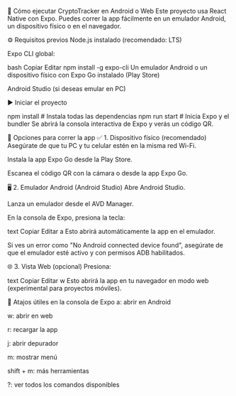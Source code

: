 🚀 Cómo ejecutar CryptoTracker en Android o Web
Este proyecto usa React Native con Expo. Puedes correr la app fácilmente en un emulador Android, un dispositivo físico o en el navegador.

⚙️ Requisitos previos
Node.js instalado (recomendado: LTS)

Expo CLI global:

bash
Copiar
Editar
npm install -g expo-cli
Un emulador Android o un dispositivo físico con Expo Go instalado (Play Store)

Android Studio (si deseas emular en PC)

▶️ Iniciar el proyecto

npm install      # Instala todas las dependencias
npm run start    # Inicia Expo y el bundler
Se abrirá la consola interactiva de Expo y verás un código QR.

📱 Opciones para correr la app
✅ 1. Dispositivo físico (recomendado)
Asegúrate de que tu PC y tu celular estén en la misma red Wi-Fi.

Instala la app Expo Go desde la Play Store.

Escanea el código QR con la cámara o desde la app Expo Go.

🖥️ 2. Emulador Android (Android Studio)
Abre Android Studio.

Lanza un emulador desde el AVD Manager.

En la consola de Expo, presiona la tecla:

text
Copiar
Editar
a
Esto abrirá automáticamente la app en el emulador.

Si ves un error como "No Android connected device found", asegúrate de que el emulador esté activo y con permisos ADB habilitados.

🌐 3. Vista Web (opcional)
Presiona:

text
Copiar
Editar
w
Esto abrirá la app en tu navegador en modo web (experimental para proyectos móviles).

🔁 Atajos útiles en la consola de Expo
a: abrir en Android

w: abrir en web

r: recargar la app

j: abrir depurador

m: mostrar menú

shift + m: más herramientas

?: ver todos los comandos disponibles
